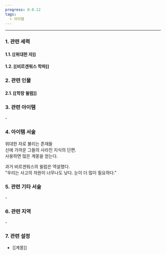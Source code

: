 ```yaml
---
progress: 0.0.12
tags:
  - 아이템
---
```

---
### 1. 관련 세력 
#### 1.1. [[위대한 자]]
#### 1.2. [[비르겐워스 학파]]

### 2. 관련 인물
#### 2.1. [[학장 윌럼]]

### 3. 관련 아이템
\-

### 4. 아이템 서술
위대한 자로 불리는 존재들  
신에 가까운 그들의 사라진 지식의 단편.  
사용하면 많은 계몽을 얻는다.  
  
과거 비르겐워스의 윌럼은 역설했다.  
"우리는 사고의 차원이 너무나도 낮다. 눈이 더 많이 필요하다."

### 5. 관련 기타 서술
\-

### 6. 관련 지역
\-

### 7. 관련 설정
- [[계몽]]